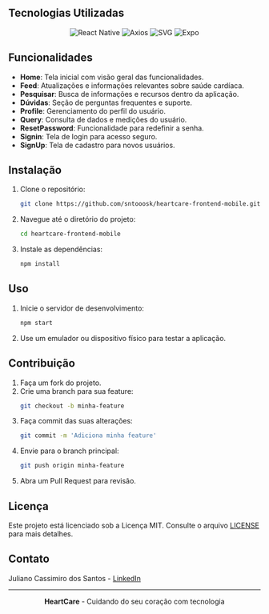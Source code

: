 ## Tecnologias Utilizadas

<p align="center">
  <img src="https://img.shields.io/badge/react_native-%2320232a.svg?style=for-the-badge&logo=react&logoColor=%2361DAFB" alt="React Native" />
  <img src="https://img.shields.io/badge/axios-%5E0.21.1-61DAFB?style=for-the-badge&logo=axios&logoColor=white" alt="Axios" />
  <img src="https://img.shields.io/badge/SVG-black?style=for-the-badge&logo=svg&logoColor=white" alt="SVG" />
  <img src="https://img.shields.io/badge/expo-1C1E24?style=for-the-badge&logo=expo&logoColor=white" alt="Expo" />
</p>

## Funcionalidades

- **Home**: Tela inicial com visão geral das funcionalidades.
- **Feed**: Atualizações e informações relevantes sobre saúde cardíaca.
- **Pesquisar**: Busca de informações e recursos dentro da aplicação.
- **Dúvidas**: Seção de perguntas frequentes e suporte.
- **Profile**: Gerenciamento do perfil do usuário.
- **Query**: Consulta de dados e medições do usuário.
- **ResetPassword**: Funcionalidade para redefinir a senha.
- **Signin**: Tela de login para acesso seguro.
- **SignUp**: Tela de cadastro para novos usuários.

## Instalação

1. Clone o repositório:
    ```bash
    git clone https://github.com/sntooosk/heartcare-frontend-mobile.git
    ```

2. Navegue até o diretório do projeto:
    ```bash
    cd heartcare-frontend-mobile
    ```

3. Instale as dependências:
    ```bash
    npm install
    ```

## Uso

1. Inicie o servidor de desenvolvimento:
    ```bash
    npm start
    ```

2. Use um emulador ou dispositivo físico para testar a aplicação.

## Contribuição

1. Faça um fork do projeto.
2. Crie uma branch para sua feature:
    ```bash
    git checkout -b minha-feature
    ```
3. Faça commit das suas alterações:
    ```bash
    git commit -m 'Adiciona minha feature'
    ```
4. Envie para o branch principal:
    ```bash
    git push origin minha-feature
    ```
5. Abra um Pull Request para revisão.

## Licença

Este projeto está licenciado sob a Licença MIT. Consulte o arquivo [LICENSE](LICENSE) para mais detalhes.

## Contato

Juliano Cassimiro dos Santos - [LinkedIn](https://www.linkedin.com/in/sntooosk)

---

<div align="center">
  <strong>HeartCare</strong> - Cuidando do seu coração com tecnologia
</div>